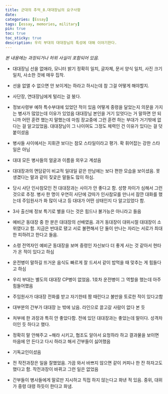 ```yaml
---
title: 군대의 추억_8.대대장님의 요구사항
date: 
categories: [Essay]
tags: [essay, memories, military]
pin: true
toc: true
toc_sticky: true
description: 우리 부대의 대대장님의 특성에 대해 이야기한다.
---
```


_본 내용에는 과장되거나 허위 사실이 포함되어 있음._

- 대대장님 선을 없애라, 모니터 밝기 정확히 일치, 글자체, 문서 양식 일치, 사진 크기 일치, 사소한 것에 매우 집착.

- 선을 없앨 수 없으면 안 보이게는 하라고 하시는데 참 그걸 어떻게 해야할지.

- 사단장, 연대장님에게 털리는 걸 봈다.

- 정보사령부 예하 특수부대에 있었던 적이 있음 어떻게 중령을 달았는지 의문을 가지는 병사가 많았는데 이유가 있었음 대대장님 본인을 거기 있엇다는 거 말하면 안 되니까 어떤 훈련 했는지 말했는데 마침 장교중에 그런 훈련 하는 부대가 거기밖에 없다는 걸 알고있었음. 대대장님이 그 나이여도 그정도 체력인 건 이유가 있다는 걸 덧붙이셨음

- 병사들 사이에서는 지휘관 보다는 참모 스타일이라고 평가. 확 휘어잡는 강한 스타일은 아님

- 대대 모든 병사들의 얼굴과 이름을 외우고 계셨음

- 대대장과의 면담같이 비교적 일대일 같은 만남에는 보다 편한 모습을 보이셨음. 못생겼다는 말과 같이 짖궃은 말들도 많이 하심.

- 당시 사단 인사참모인 전 대대장과는 사이가 안 좋다고 함. 성향 차이가 심해서 그런 것으로 추정. 병사 한 명이 우연히 사단에 갔따가 인사참모를 만나서 잠깐 대화를 했는데 주임원사가 화 많이 내고 등 대대가 어떤 상태인지 다 알고있었다 함.

- 3사 출신에 정보 특기로 별을 다는 것은 힘드나 불가능은 아니라고 들음

- 예비군 동대장 중 한 분은 대대장의 선배였음. 과거 동대장이 대위시절 대대장이 소위였다고 함. 지금은 반대로 됐고 서로 불편해서 단 둘이 만나는 자리는 서로가 최대한 피하려고 한다고 들음.

- 소령 전역자인 예비군 동대장을 보며 중령인 자신보다 더 좋게 사는 것 같아서 현타가 온 적이 있다고 하심

- 운전병이 말하길 뜨거운 음식도 빠르게 잘 드셔서 같이 밥먹을 때 맞추는 게 힘들다고 하심

- 우리 부대는 별도의 대대장 CP병이 없었음. 1호차 운전병이 그 역할을 했는데 아주 힘들어했음

- 주임원사가 대대장 전화를 받고 자기한테 짬 때린다고 불만을 토로한 적이 있다고함

- 대부분의 간부가 대대장 눈 밖에 났음. 라인으로 끌고갈 사람이 없다 본 듯

- 처부에 한 과장과 특히 안 좋았다함. 전에 있던 대대장과는 좋았는데 말이다. 성격차이인 듯 하다고 했다.

- 정확히 말 안해주고 ~해라 시키고, 협조도 알아서 요청하라 하고 결과물을 보이면 마음에 안 든다고 다시 하라고 해서 간부들이 싫어했음

- 기독교인이셨음

- 전 작전과장은 일을 잘했었음. 가끔 와서 바쁘지 않으면 같이 커피나 한 잔 하자고도 했다고 함. 작전과장이 바뀌고 그런 일은 없었음

- 간부들이 병사들에게 말로만 지시하고 직접 하지 않는다고 화낸 적 있음. 중위, 대위가 중령 대령 하듯이 한다고 화냄.